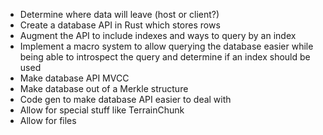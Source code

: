 - Determine where data will leave (host or client?)
- Create a database API in Rust which stores rows
- Augment the API to include indexes and ways to query by an index
- Implement a macro system to allow querying the database easier while being able to introspect the query and determine if an index should be used
- Make database API MVCC
- Make database out of a Merkle structure
- Code gen to make database API easier to deal with
- Allow for special stuff like TerrainChunk
- Allow for files